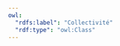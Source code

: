 ```yaml
---
owl:
  "rdfs:label": "Collectivité"
  "rdf:type": "owl:Class"
---
```


<OntologyTable frontMatter={frontMatter}/>
